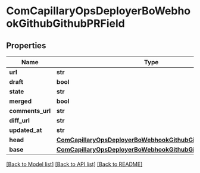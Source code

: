 # ComCapillaryOpsDeployerBoWebhookGithubGithubPRField

## Properties
Name | Type | Description | Notes
------------ | ------------- | ------------- | -------------
**url** | **str** |  | [optional] 
**draft** | **bool** |  | [optional] 
**state** | **str** |  | [optional] 
**merged** | **bool** |  | [optional] 
**comments_url** | **str** |  | [optional] 
**diff_url** | **str** |  | [optional] 
**updated_at** | **str** |  | [optional] 
**head** | [**ComCapillaryOpsDeployerBoWebhookGithubGithubPRBranchRef**](ComCapillaryOpsDeployerBoWebhookGithubGithubPRBranchRef.md) |  | [optional] 
**base** | [**ComCapillaryOpsDeployerBoWebhookGithubGithubPRBranchRef**](ComCapillaryOpsDeployerBoWebhookGithubGithubPRBranchRef.md) |  | [optional] 

[[Back to Model list]](../README.md#documentation-for-models) [[Back to API list]](../README.md#documentation-for-api-endpoints) [[Back to README]](../README.md)

